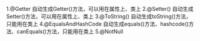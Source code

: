 1.@Getter
    自动生成Getter()方法，可以用在属性上、类上
2.@Setter()
    自动生成Setter()方法，可以用在属性上、类上
3.@ToString()
    自动生成toString()方法，只能用在类上
4.@EqualsAndHashCode
    自动生成equals()方法、hashcode()方法、canEquals()方法，只能用在类上
5.@NotNull